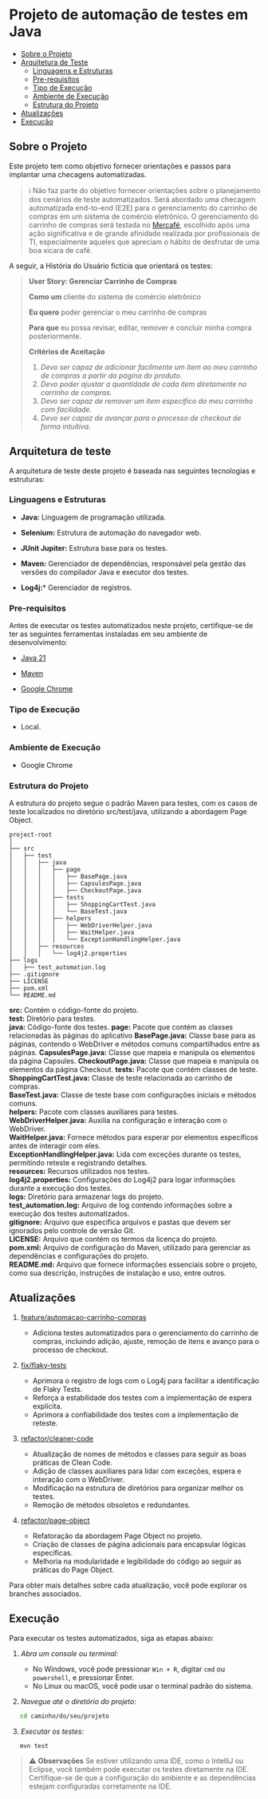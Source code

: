 # Projeto de automação de testes em Java

* [Sobre o Projeto](#sobre-o-projeto)
* [Arquitetura de Teste](#arquitetura-de-teste)
  * [Linguagens e Estruturas](#linguagens-e-estruturas)
  * [Pre-requisitos](#pre-requisitos)
  * [Tipo de Execução](#tipo-de-execução)
  * [Ambiente de Execução](#ambiente-de-execução)
  * [Estrutura do Projeto](#estrutura-do-projeto)
* [Atualizações](#atualizações)
* [Execução](#execução)

## Sobre o Projeto 
Este projeto tem como objetivo fornecer orientações e passos para implantar uma checagens automatizadas.	
> ℹ️ Não faz parte do objetivo fornecer orientações sobre o planejamento dos cenários de teste automatizados.
Será abordado uma checagem automatizada end-to-end (E2E) para o gerenciamento do carrinho de compras em um sistema de comércio eletrônico. 
O gerenciamento do carrinho de compras será testada no [Mercafé](https://www.mercafe.com.br/), escolhido após uma ação significativa e de grande afinidade realizada por profissionais de TI, especialmente aqueles que apreciam o hábito de desfrutar de uma boa xícara de café.

A seguir, a História do Usuário fictícia que orientará os testes:

>**User Story: Gerenciar Carrinho de Compras**
>
>**Como um** cliente do sistema de comércio eletrônico
>
>**Eu quero** poder gerenciar o meu carrinho de compras
>
>**Para que** eu possa revisar, editar, remover e concluir minha compra posteriormente.
>
>**Critérios de Aceitação**
>1. *Devo ser capaz de adicionar facilmente um item ao meu carrinho de compras a partir da página do produto.*
>2. *Devo poder ajustar a quantidade de cada item diretamente no carrinho de compras.*
>3. *Devo ser capaz de remover um item específico do meu carrinho com facilidade.*
>4. *Devo ser capaz de avançar para o processo de checkout de forma intuitiva.*

## Arquitetura de teste

A arquitetura de teste deste projeto é baseada nas seguintes tecnologias e estruturas:

### Linguagens e Estruturas

- **Java:** Linguagem de programação utilizada.

- **Selenium:** Estrutura de automação do navegador web.

- **JUnit Jupiter:** Estrutura base para os testes.

- **Maven:** Gerenciador de dependências, responsável pela gestão das versões do compilador Java e executor dos testes.

- **Log4j:*** Gerenciador de registros.


### Pre-requisitos

Antes de executar os testes automatizados neste projeto, certifique-se de ter as seguintes ferramentas instaladas em seu ambiente de desenvolvimento:

- [Java 21](https://www.oracle.com/br/java/technologies/downloads/#java21)
 
- [Maven](https://maven.apache.org/guides/getting-started/maven-in-five-minutes.html)

- [Google Chrome](https://support.google.com/chrome/answer/95346?hl=pt)

### Tipo de Execução

- Local.

### Ambiente de Execução

- Google Chrome

### Estrutura do Projeto

A estrutura do projeto segue o padrão Maven para testes, com os casos de teste localizados no diretório src/test/java, utilizando a abordagem Page Object.

```plaintext
project-root
│
├── src
│   ├── test
│   │   ├── java
│   │   │   ├── page
│   │   │   │   ├── BasePage.java
│   │   │   │   ├── CapsulesPage.java
│   │   │   │   ├── CheckoutPage.java 
│   │   │   ├── tests
│   │   │   │   ├── ShoppingCartTest.java
│   │   │   │   └── BaseTest.java
│   │   │   ├── helpers
│   │   │   │   ├── WebDriverHelper.java
│   │   │   │   ├── WaitHelper.java
│   │   │   │   └── ExceptionHandlingHelper.java
│   │   ├── resources
│   │   │   └── log4j2.properties
├── logs
│   ├── test_automation.log
├── .gitignore
├── LICENSE
├── pom.xml
└── README.md
```

**src:** Contém o código-fonte do projeto.  
**test:** Diretório para testes.  
**java:** Código-fonte dos testes.
**page:** Pacote que contém as classes relacionadas às páginas do aplicativo
**BasePage.java:** Classe base para as páginas, contendo o WebDriver e métodos comuns compartilhados entre as páginas.
**CapsulesPage.java:** Classe que mapeia e manipula os elementos da página Capsules.
**CheckoutPage.java:** Classe que mapeia e manipula os elementos da página Checkout.
**tests:** Pacote que contém classes de teste.  
**ShoppingCartTest.java:** Classe de teste relacionada ao carrinho de compras.  
**BaseTest.java:** Classe de teste base com configurações iniciais e métodos comuns.  
**helpers:** Pacote com classes auxiliares para testes.  
**WebDriverHelper.java:** Auxilia na configuração e interação com o WebDriver.  
**WaitHelper.java:** Fornece métodos para esperar por elementos específicos antes de interagir com eles.  
**ExceptionHandlingHelper.java:** Lida com exceções durante os testes, permitindo reteste e registrando detalhes.  
**resources:** Recursos utilizados nos testes.  
**log4j2.properties:** Configurações do Log4j2 para logar informações durante a execução dos testes.  
**logs:** Diretório para armazenar logs do projeto.  
**test_automation.log:** Arquivo de log contendo informações sobre a execução dos testes automatizados.  
**gitignore:** Arquivo que especifica arquivos e pastas que devem ser ignorados pelo controle de versão Git.  
**LICENSE:** Arquivo que contém os termos da licença do projeto.  
**pom.xml:** Arquivo de configuração do Maven, utilizado para gerenciar as dependências e configurações do projeto.  
**README.md:** Arquivo que fornece informações essenciais sobre o projeto, como sua descrição, instruções de instalação e uso, entre outros.  

## Atualizações

1. [feature/automacao-carrinho-compras](https://github.com/nathandantas-qa/aprimoramento-codigo-automatizacao-selenium-java/tree/feature/automacao-carrinho-compras)
   - Adiciona testes automatizados para o gerenciamento do carrinho de compras, incluindo adição, ajuste, remoção de itens e avanço para o processo de checkout.
     
2. [fix/flaky-tests](https://github.com/nathandantas-qa/aprimoramento-codigo-automatizacao-selenium-java/tree/fix/flaky-tests)	
   - Aprimora o registro de logs com o Log4j para facilitar a identificação de Flaky Tests.
   - Reforça a estabilidade dos testes com a implementação de espera explícita.
   - Aprimora a confiabilidade dos testes com a implementação de reteste.
  
3. [refactor/cleaner-code](https://github.com/nathandantas-qa/aprimoramento-codigo-automatizacao-selenium-java/tree/refactor/cleaner-code)
   - Atualização de nomes de métodos e classes para seguir as boas práticas de Clean Code.
   - Adição de classes auxiliares para lidar com exceções, espera e interação com o WebDriver.
   - Modificação na estrutura de diretórios para organizar melhor os testes.
   - Remoção de métodos obsoletos e redundantes.

4. [refactor/page-object](https://github.com/nathandantas-qa/aprimoramento-codigo-automatizacao-selenium-java/tree/refactor/page-object)
   - Refatoração da abordagem Page Object no projeto.
   - Criação de classes de página adicionais para encapsular lógicas específicas.
   - Melhoria na modularidade e legibilidade do código ao seguir as práticas do Page Object.
     
Para obter mais detalhes sobre cada atualização, você pode explorar os branches associados.

## Execução

Para executar os testes automatizados, siga as etapas abaixo:

1. *Abra um console ou terminal:*
   - No Windows, você pode pressionar `Win + R`, digitar `cmd` ou `powershell`, e pressionar Enter.
   - No Linux ou macOS, você pode usar o terminal padrão do sistema.
  
2. *Navegue até o diretório do projeto:*
```bash
   cd caminho/do/seu/projeto
```

3. *Executar os testes:*
```bash
   mvn test
```

> :warning: **Observações**
> Se estiver utilizando uma IDE, como o IntelliJ ou Eclipse, você também pode executar os testes diretamente na IDE.  
> Certifique-se de que a configuração do ambiente e as dependências estejam configuradas corretamente na IDE.
